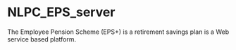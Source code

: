 # NLPC_EPS_server
The Employee Pension Scheme (EPS+) is a retirement savings plan is a Web service based platform. 
